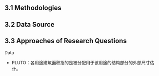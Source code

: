 
## 3.1 Methodologies


## 3.2 Data Source


## 3.3 Approaches of Research Questions




Data
* PLUTO：各用途建筑面积指的是被分配用于该用途的结构部分的外部尺寸估计。